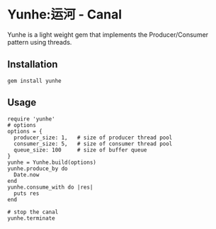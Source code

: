 # Yunhe:运河 - Canal
Yunhe is a light weight gem that implements the Producer/Consumer pattern using threads.
## Installation
    gem install yunhe
## Usage
    require 'yunhe'
    # options
    options = {
      producer_size: 1,   # size of producer thread pool
      consumer_size: 5,   # size of consumer thread pool
      queue_size: 100     # size of buffer queue
    }
    yunhe = Yunhe.build(options)
    yunhe.produce_by do 
      Date.now
    end
    yunhe.consume_with do |res|
      puts res
    end

    # stop the canal
    yunhe.terminate